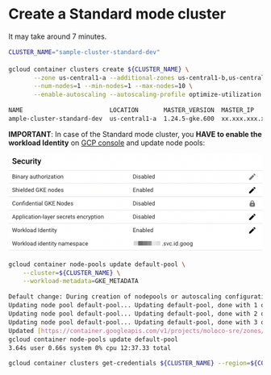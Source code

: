 # Create a Standard mode cluster

It may take around 7 minutes.

```bash
CLUSTER_NAME="sample-cluster-standard-dev"

gcloud container clusters create ${CLUSTER_NAME} \
       --zone us-central1-a --additional-zones us-central1-b,us-central1-c \
       --num-nodes=1 --min-nodes=1 --max-nodes=10 \
       --enable-autoscaling --autoscaling-profile optimize-utilization 
```

```bash
NAME                        LOCATION       MASTER_VERSION  MASTER_IP       MACHINE_TYPE  NODE_VERSION    NUM_NODES  STATUS
ample-cluster-standard-dev  us-central1-a  1.24.5-gke.600  xx.xxx.xxx.xxx  e2-medium     1.24.5-gke.600  3          RUNNING
```

**IMPORTANT**:
In case of the Standard mode cluster, you **HAVE to enable the workload Identity** on [GCP console](https://console.cloud.google.com/kubernetes/list/overview) and update node pools:

![enable-workload-identity](./screenshots/enable-workload-identity.png?raw=true)

```bash
gcloud container node-pools update default-pool \
    --cluster=${CLUSTER_NAME} \
    --workload-metadata=GKE_METADATA
```

```bash
Default change: During creation of nodepools or autoscaling configuration changes for cluster versions greater than 1.24.1-gke.800 a default location policy is applied. For Spot and PVM it defaults to ANY, and for all other VM kinds a BALANCED policy is used. To change the default values use the `--location-policy` flag.
Updating node pool default-pool... Updating default-pool, done with 1 out of 3 nodes (33.3%): 1 being processed...
Updating node pool default-pool... Updating default-pool, done with 2 out of 3 nodes (66.7%): 1 being processed...  
Updating node pool default-pool... Updating default-pool, done with 3 out of 3 nodes (100.0%): 1 succeeded...done.                                                                                      
Updated [https://container.googleapis.com/v1/projects/moloco-sre/zones/us-central1-a/clusters/sample-cluster-test-dev/nodePools/default-pool].
gcloud container node-pools update default-pool    
3.64s user 0.66s system 0% cpu 12:37.33 total
```

```bash
gcloud container clusters get-credentials ${CLUSTER_NAME} --region=${COMPUTE_ZONE} --project ${PROJECT_ID}
```
